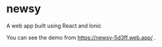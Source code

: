 # newsy

A web app built using React and Ionic

You can see the demo from https://newsy-5d3ff.web.app/ .
